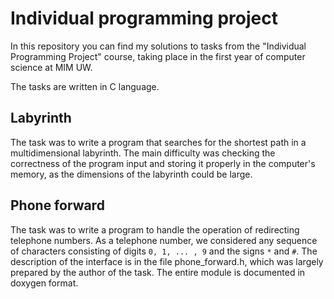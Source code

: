 # Individual programming project
In this repository you can find my solutions to tasks from the "Individual 
Programming Project" course, taking place in the first year of computer science 
at MIM UW.

The tasks are written in C language.

## Labyrinth
The task was to write a program that searches for the shortest path in a 
multidimensional labyrinth. The main difficulty was checking the correctness of 
the program input and storing it properly in the computer's memory, as the 
dimensions of the labyrinth could be large.

## Phone forward
The task was to write a program to handle the operation of redirecting telephone 
numbers. As a telephone number, we considered any sequence of characters 
consisting of digits `0, 1, ... , 9` and the signs `*` and `#`. The description 
of the interface is in the file phone_forward.h, which was largely prepared by 
the author of the task. The entire module is documented in doxygen format.

